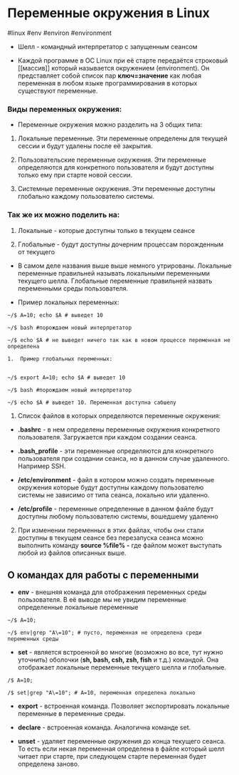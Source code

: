 # Переменные окружения в Linux
#linux #env #environ #environment
-   Шелл - командный интерпретатор с запущенным сеансом
    
-   Каждой программе в ОС Linux при её старте передаётся строковый [[массив]] который называется окружением (environment). Он представляет собой список пар **ключ=значение** как любая переменная в любом языке программирования в которых существуют переменные.
    
### Виды переменных окружения:
    
-   Переменные окружения можно разделить на 3 общих типа:
    

1.  Локальные переменные. Эти переменные определены для текущей сессии и будут удалены после её закрытия.
    
2.  Пользовательские переменные окружения. Эти переменные определяются для конкретного пользователя и будут доступны только ему при старте новой сессии.
    
3.  Системные переменные окружения. Эти переменные доступны глобально каждому пользователю системы.
    

### Так же их можно поделить на:
1.  Локальные - которые доступны только в текущем сеансе
    
2.  Глобальные - будут доступны дочерним процессам порожденным от текущего
    

-   В самом деле названия выше выше немного утрированы. Локальные переменные правильней называть локальными переменными текущего шелла. Глобальные переменные правильней назвать переменными среды пользователя.
    
-   Пример локальных переменных:
    
```shell
~/$ A=10; echo $A # выведет 10

~/$ bash #порождаем новый интерпретатор

~/$ echo $A # не выведет ничего так как в новом процессе переменная не определена

1.  Пример глобальных переменных:
    

~/$ export A=10; echo $A # выведет 10

~/$ bash #порождаем новый интерпретатор

~/$ echo $A # выведет 10. Переменная доступна сабшелу
``` 
1. Список файлов в которых определяются переменные окружения:
    

-   **.bashrc** - в нем определены переменные окружения конкретного пользователя. Загружается при каждом создании сеанса.
    
-   **.bash_profile** - эти переменные определяются для конкретного пользователя при создании сеанса, но в данном случае удаленного. Например SSH.
    
-   **/etc/environment** - файл в котором можно создать переменные окружения которые будут доступны каждому пользователю системы не зависимо от типа сеанса, локально или удаленно.
    
-   **/etc/profile** - переменные определенные в данном файле будут доступны любому пользователю системы, вошедшему удаленно
    

2.  При изменении переменных в этих файлах, чтобы они стали доступны в текущем сеансе без перезапуска сеанса можно выполнить команду **source %file% -** где файлом может выступать любой из файлов описанных выше.  
## О командах для работы с переменными
    

-   **env** - внешняя команда для отображения переменных среды пользователя. В её выводе мы не увидим переменные определенные локальные переменные
    
```shell
~/$ A=10;

~/$ env|grep "A\=10"; # пусто, переменная не определена среди переменных среды
```
-   **set** - является встроенной во многие (возможно во все, тут нужно уточнить) оболочки (**sh, bash, csh, zsh, fish** и т.д.) командой. Она отображает локальные переменные текущего шелла и глобальные.
    
```shell
/$ A=10;

/$ set|grep "A\=10"; # A=10, переменная определена локально
```
-   **export** - встроенная команда. Позволяет экспортировать локальные переменные в переменные среды.
    
-   **declare** - встроенная команда. Аналогична команде set.
    
-   **unset** - удаляет переменные окружения до конца текущего сеанса. То есть если некая переменная определена в файле который шелл читает при старте, при следующем старте переменная будет определена заново.